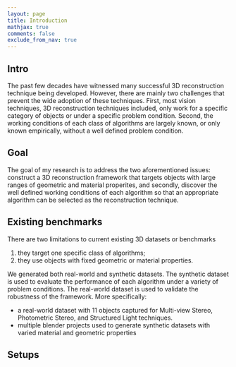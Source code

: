 ```yaml
---
layout: page
title: Introduction
mathjax: true
comments: false
exclude_from_nav: true
---
```


## Intro
The past few decades have witnessed many successful 3D reconstruction technique being developed. However, there are mainly two challenges that prevent the wide adoption of these techniques. First, most vision techniques, 3D reconstruction techniques included, only work for a specific category of objects or under a specific problem condition. Second, the working conditions of each class of algorithms are largely known, or only known empirically, without a well defined problem condition.

## Goal
The goal of my research is to address the two aforementioned issues: construct a 3D reconstruction framework that targets objects with large ranges of geometric and material properites, and secondly, discover the well defined working conditions of each algorithm so that an appropriate algorithm can be selected as the reconstruction technique.

## Existing benchmarks
There are two limitations to current existing 3D datasets or benchmarks
1. they target one specific class of algorithms;
2. they use objects with fixed geometric or material properties.

We generated both real-world and synthetic datasets. The synthetic dataset is used to evaluate the performance of each algorithm under a variety of problem conditions. The real-world dataset is used to validate the robustness of the framework. More specifically:

* a real-world dataset with 11 objects captured for Multi-view Stereo, Photometric Stereo, and Structured Light techniques.
* multiple blender projects used to generate synthetic datasets with varied material and geometric properties

## Setups
